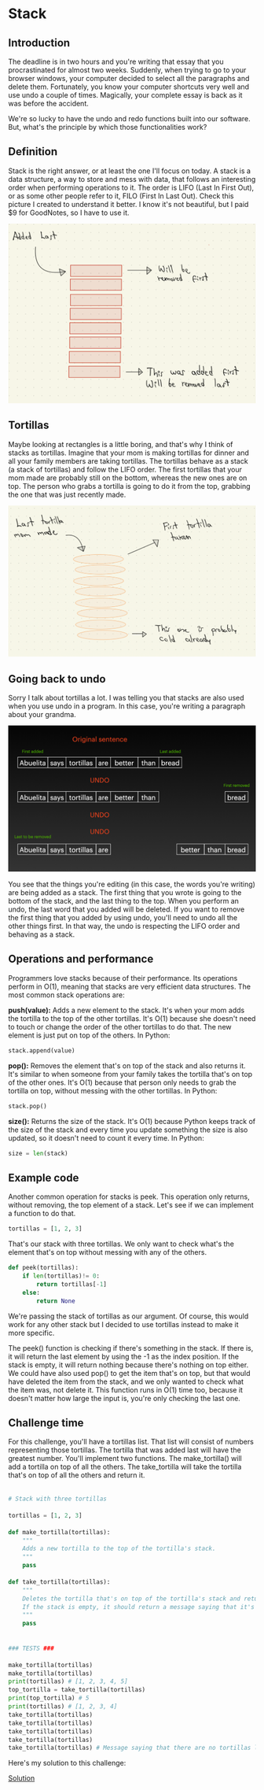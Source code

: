 # Stack

## Introduction

The deadline is in two hours and you're writing that essay that you procrastinated for almost two weeks. Suddenly, when trying to go to your browser windows, your computer decided to select all the paragraphs and delete them. Fortunately, you know your computer shortcuts very well and use undo a couple of times. Magically, your complete essay is back as it was before the accident.

We're so lucky to have the undo and redo functions built into our software. But, what's the principle by which those functionalities work?

## Definition

Stack is the right answer, or at least the one I'll focus on today. A stack is a data structure, a way to store and mess with data, that follows an interesting order when performing operations to it. The order is LIFO (Last In First Out), or as some other people refer to it, FILO (First In Last Out). Check this picture I created to understand it better. I know it's not beautiful, but I paid $9 for GoodNotes, so I have to use it.

![Stack Definition Image](media/stack_definition.png)

## Tortillas

Maybe looking at rectangles is a little boring, and that's why I think of stacks as tortillas. Imagine that your mom is making tortillas for dinner and all your family members are taking tortillas. The tortillas behave as a stack (a stack of tortillas) and follow the LIFO order. The first tortillas that your mom made are probably still on the bottom, whereas the new ones are on top. The person who grabs a tortilla is going to do it from the top, grabbing the one that was just recently made.

![Stack of Tortillas](media/stack_tortilla.png)

## Going back to undo

Sorry I talk about tortillas a lot. I was telling you that stacks are also used when you use undo in a program. In this case, you're writing a paragraph about your grandma.

![Stack of Tortillas](media/stack_undo.png)

You see that the things you're editing (in this case, the words you're writing) are being added as a stack. The first thing that you wrote is going to the bottom of the stack, and the last thing to the top. When you perform an undo, the last word that you added will be deleted. If you want to remove the first thing that you added by using undo, you'll need to undo all the other things first. In that way, the undo is respecting the LIFO order and behaving as a stack.

## Operations and performance

Programmers love stacks because of their performance. Its operations perform in O(1), meaning that stacks are very efficient data structures. The most common stack operations are:

**push(value):** Adds a new element to the stack. It's when your mom adds the tortilla to the top of the other tortillas. It's O(1) because she doesn't need to touch or change the order of the other tortillas to do that. The new element is just put on top of the others. In Python:

```python
stack.append(value)
```

**pop():** Removes the element that's on top of the stack and also returns it. It's similar to when someone from your family takes the tortilla that's on top of the other ones. It's O(1) because that person only needs to grab the tortilla on top, without messing with the other tortillas.  In Python:

```python
stack.pop()
```

**size():** Returns the size of the stack. It's O(1) because Python keeps track of the size of the stack and every time you update something the size is also updated, so it doesn't need to count it every time. In Python:

```python
size = len(stack)
```

## Example code

Another common operation for stacks is peek. This operation only returns, without removing, the top element of a stack. Let's see if we can implement a function to do that.

```python
tortillas = [1, 2, 3]
```

That's our stack with three tortillas. We only want to check what's the element that's on top without messing with any of the others.

```python
def peek(tortillas):
    if len(tortillas)!= 0:
        return tortillas[-1]
    else:
        return None
```

We're passing the stack of tortillas as our argument. Of course, this would work for any other stack but I decided to use tortillas instead to make it more specific.

The peek() function is checking if there's something in the stack. If there is, it will return the last element by using the -1 as the index position. If the stack is empty, it will return nothing because there's nothing on top either. We could have also used pop() to get the item that's on top, but that would have deleted the item from the stack, and we only wanted to check what the item was, not delete it. This function runs in O(1) time too, because it doesn't matter how large the input is, you're only checking the last one.

## Challenge time

For this challenge, you'll have a tortillas list. That list will consist of numbers representing those tortillas. The tortilla that was added last will have the greatest number. You'll implement two functions. The make_tortilla() will add a tortilla on top of all the others. The take_tortilla will take the tortilla that's on top of all the others and return it.

```python

# Stack with three tortillas

tortillas = [1, 2, 3]

def make_tortilla(tortillas):
    """
    Adds a new tortilla to the top of the tortilla's stack.
    """
    pass

def take_tortilla(tortillas):
    """
    Deletes the tortilla that's on top of the tortilla's stack and returns it.
    If the stack is empty, it should return a message saying that it's empty.
    """
    pass


### TESTS ###

make_tortilla(tortillas)
make_tortilla(tortillas)
print(tortillas) # [1, 2, 3, 4, 5]
top_tortilla = take_tortilla(tortillas)
print(top_tortilla) # 5
print(tortillas) # [1, 2, 3, 4]
take_tortilla(tortillas)
take_tortilla(tortillas)
take_tortilla(tortillas)
take_tortilla(tortillas)
take_tortilla(tortillas) # Message saying that there are no tortillas left.

```

Here's my solution to this challenge:

[Solution](code/stack_challenge_solved.py)





